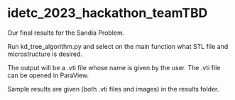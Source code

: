 # idetc_2023_hackathon_teamTBD
Our final results for the Sandia Problem. 

Run kd_tree_algorithm.py and select on the main function what STL file and microstructure is desired. 

The output will be a .vti file whose name is given by the user. The .vti file can be opened in ParaView. 

Sample results are given (both .vti files and images) in the results folder. 
